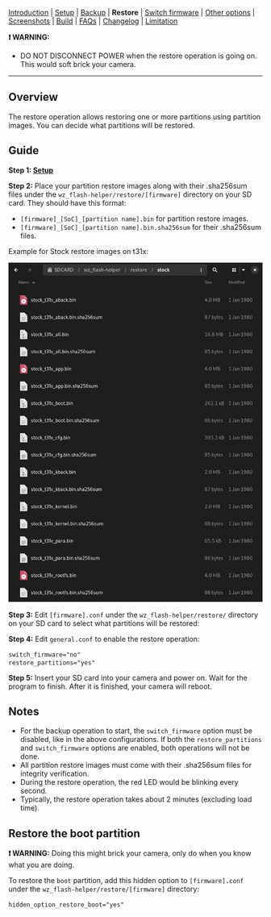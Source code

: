 [Introduction](README.md) | [Setup](README_setup.md) | [Backup](README_backup.md) | **Restore** | [Switch firmware](README_switch_firmware.md) | [Other options](README_other_options.md) | [Screenshots](README_screenshots.md) | [Build](README_build.md) | [FAQs](README_FAQs.md) | [Changelog](Changelog.md) | [Limitation](Limitation.md)

**❗ WARNING:**
- DO NOT DISCONNECT POWER when the restore operation is going on. This would soft brick your camera.

-----

## Overview

The restore operation allows restoring one or more partitions using partition images. You can decide what partitions will be restored.

## Guide

**Step 1: [Setup](README_setup.md)**

**Step 2:** Place your partition restore images along with their .sha256sum files under the `wz_flash-helper/restore/[firmware]` directory on your SD card. They should have this format:

- `[firmware]_[SoC]_[partition name].bin` for partition restore images.
- `[firmware]_[SoC]_[partition name].bin.sha256sum` for their .sha256sum files.

Example for Stock restore images on t31x:

![Alt text](https://raw.githubusercontent.com/archandanime/wz_flash-helper/main/images/restore_01.png)

**Step 3:** Edit `[firmware].conf` under the `wz_flash-helper/restore/` directory on your SD card to select what partitions will be restored:

**Step 4:** Edit `general.conf` to enable the restore operation:
```
switch_firmware="no"
restore_partitions="yes"
```
**Step 5:** Insert your SD card into your camera and power on. Wait for the program to finish. After it is finished, your camera will reboot.

## Notes

- For the backup operation to start, the `switch_firmware` option must be disabled, like in the above configurations. If both the `restore_partitions` and `switch_firmware` options are enabled, both operations will not be done.
- All partition restore images must come with their .sha256sum files for integrity verification.
- During the restore operation, the red LED would be blinking every second.
- Typically, the restore operation takes about 2 minutes (excluding load time).

## Restore the boot partition

**❗ WARNING:** Doing this might brick your camera, only do when you know what you are doing.

To restore the `boot` partition, add this hidden option to `[firmware].conf` under the `wz_flash-helper/restore/[firmware]` directory:
```
hidden_option_restore_boot="yes"
```
